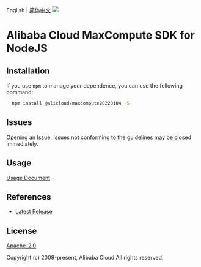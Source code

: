English | [简体中文](README-CN.md)
![](https://aliyunsdk-pages.alicdn.com/icons/AlibabaCloud.svg)

# Alibaba Cloud MaxCompute SDK for NodeJS

## Installation
If you use `npm` to manage your dependence, you can use the following command:

```sh
  npm install @alicloud/maxcompute20220104 -S
```

## Issues
[Opening an Issue](https://github.com/aliyun/alibabacloud-typescript-sdk/issues/new), Issues not conforming to the guidelines may be closed immediately.

## Usage
[Usage Document](https://github.com/aliyun/alibabacloud-typescript-sdk/blob/master/docs/Usage-EN.md#quick-examples)

## References
* [Latest Release](https://github.com/aliyun/alibabacloud-typescript-sdk/)

## License
[Apache-2.0](http://www.apache.org/licenses/LICENSE-2.0)

Copyright (c) 2009-present, Alibaba Cloud All rights reserved.

